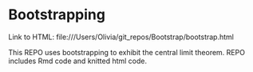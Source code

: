 # Bootstrapping
Link to HTML:
file:///Users/Olivia/git_repos/Bootstrap/bootstrap.html


This REPO uses bootstrapping to exhibit the central limit theorem. REPO includes Rmd code and knitted html code. 
